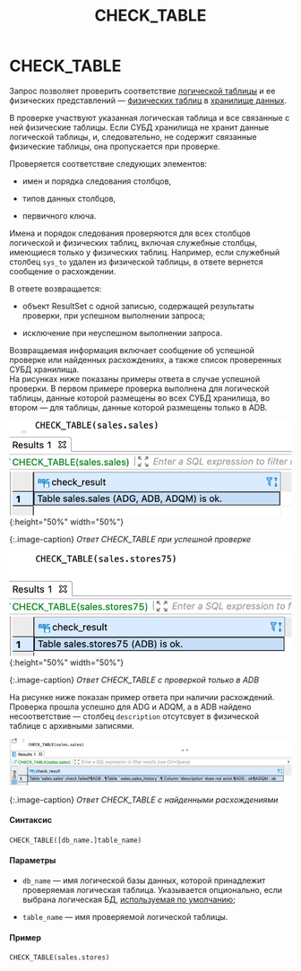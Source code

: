 ﻿---
layout: default
title: CHECK_TABLE
nav_order: 6
parent: Запросы SQL+
grand_parent: Справочная информация
has_children: false
has_toc: false
---

CHECK_TABLE
===========

Запрос позволяет проверить соответствие [логической таблицы](../../../Обзор_понятий_компонентов_и_связей/Основные_понятия/Логическая_таблица/Логическая_таблица.md) 
и ее физических представлений — [физических таблиц](../../../Обзор_понятий_компонентов_и_связей/Основные_понятия/Физическая_таблица/Физическая_таблица.md) 
в [хранилище данных](../../../Обзор_понятий_компонентов_и_связей/Основные_понятия/Хранилище_данных/Хранилище_данных.md).

В проверке участвуют указанная логическая таблица и все связанные с ней физические таблицы. Если СУБД 
хранилища не хранит данные логической таблицы, и, следовательно, не содержит связанные физические таблицы, 
она пропускается при проверке.

Проверяется соответствие следующих элементов:

*   имен и порядка следования столбцов,

*   типов данных столбцов,

*   первичного ключа.

Имена и порядок следования проверяются для всех столбцов логической и физических таблиц, включая служебные 
столбцы, имеющиеся только у физических таблиц. Например, если служебный столбец `sys_to` удален из 
физической таблицы, в ответе вернется сообщение о расхождении.

В ответе возвращается:

*   объект ResultSet с одной записью, содержащей результаты проверки, при успешном выполнении запроса;

*   исключение при неуспешном выполнении запроса.

Возвращаемая информация включает сообщение об успешной проверке или найденных расхождениях, а также список 
проверенных СУБД хранилища.  
На рисунках ниже показаны примеры ответа в случае успешной проверки. В первом примере проверка выполнена 
для логической таблицы, данные которой размещены во всех СУБД хранилища, во втором — для таблицы, данные 
которой размещены только в ADB.

![](check_table_без_расхождений_3_бд.png){:height="50%" width="50%"}

{:.image-caption}
*Ответ CHECK_TABLE при успешной проверке*

![](check_table_без_расхождений_1_бд.png){:height="50%" width="50%"}

{:.image-caption}
*Ответ CHECK_TABLE с проверкой только в ADB*

На рисунке ниже показан пример ответа при наличии расхождений. Проверка прошла успешно для ADG и ADQM, 
а в ADB найдено несоответствие — столбец `description` отсутсвует в физической таблице с архивными записями.

![](check_table_с_расхождениями.png)

{:.image-caption}
*Ответ CHECK_TABLE с найденными расхождениями*

#### Синтаксис
```sql
CHECK_TABLE([db_name.]table_name)
```
#### Параметры

*   `db_name` — имя логической базы данных, которой принадлежит проверяемая логическая таблица. 
    Указывается опционально, если выбрана логическая БД, [используемая по умолчанию](../../../Работа_с_системой/Другие_функции/Определение_логической_БД_по_умолчанию/Определение_логической_БД_по_умолчанию.md);

*   `table_name` — имя проверяемой логической таблицы.

#### Пример
```sql
CHECK_TABLE(sales.stores)
```